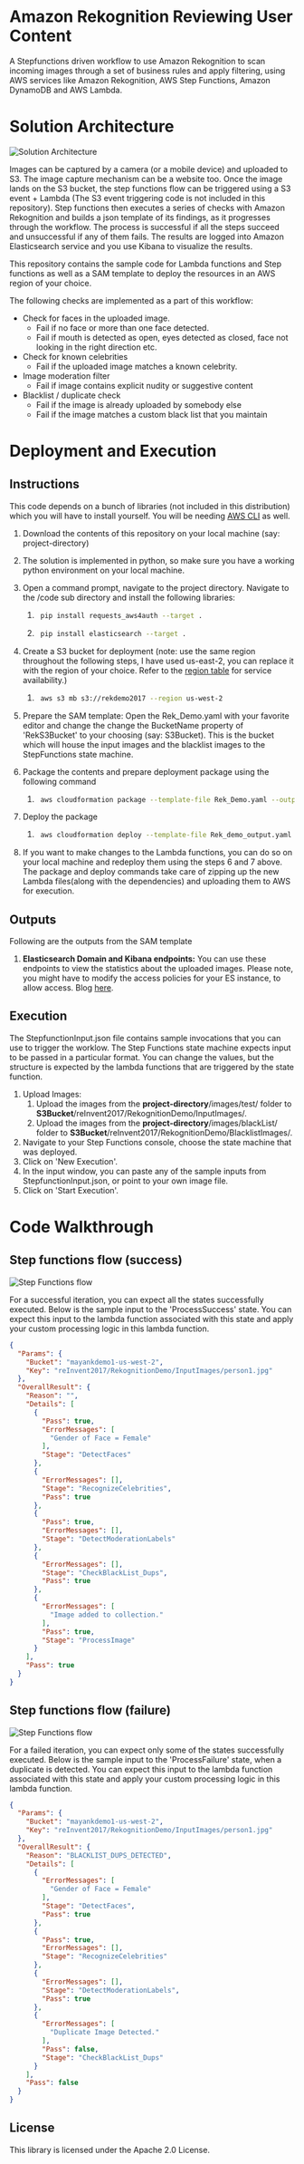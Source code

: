 # Amazon Rekognition Reviewing User Content

A Stepfunctions driven workflow to use Amazon Rekognition to scan incoming images through a set of business rules and apply filtering, using AWS services like Amazon Rekognition, AWS Step Functions, Amazon DynamoDB and AWS Lambda. 

# Solution Architecture

![Solution Architecture](images/Solution-Architecture.png)

Images can be captured by a camera (or a mobile device) and uploaded to S3. The image capture mechanism can be a website too. Once the image lands on the S3 bucket, the step functions flow can be triggered using a S3 event + Lambda (The S3 event triggering code is not included in this repository).
Step functions then executes a series of checks with Amazon Rekognition and builds a json template of its findings, as it progresses through the workflow. The process is successful if all the steps succeed and unsuccessful if any of them fails. The results are logged into Amazon Elasticsearch service and you use Kibana to visualize the results.

This repository contains the sample code for Lambda functions and Step functions as well as a SAM template to deploy the resources in an AWS region of your choice.

The following checks are implemented as a part of this workflow:
* Check for faces in the uploaded image. 
    * Fail if no face or more than one face detected.
    * Fail if mouth is detected as open, eyes detected as closed, face not looking in the right direction etc.
* Check for known celebrities
    * Fail if the uploaded image matches a known celebrity.
* Image moderation filter
    * Fail if image contains explicit nudity or suggestive content 
* Blacklist / duplicate check
    * Fail if the image is already uploaded by somebody else
    * Fail if the image matches a custom black list that you maintain

# Deployment and Execution

## Instructions
This code depends on a bunch of libraries (not included in this distribution) which you will have to install yourself. You will be needing [AWS CLI](http://docs.aws.amazon.com/cli/latest/userguide/installing.html) as well.

1. Download the contents of this repository on your local machine (say: project-directory)
2. The solution is implemented in python, so make sure you have a working python environment on your local machine.
3. Open a command prompt, navigate to the project directory. Navigate to the /code sub directory and install the following libraries: 
    1. ```bash
        pip install requests_aws4auth --target .
        ```
    2. ``` bash
        pip install elasticsearch --target .
        ```
4. Create a S3 bucket for deployment (note: use the same region throughout the following steps, I have used us-east-2, you can replace it with the region of your choice. Refer to the [region table](https://aws.amazon.com/about-aws/global-infrastructure/regional-product-services/) for service availability.)
    1. ```bash
        aws s3 mb s3://rekdemo2017 --region us-west-2
        ```
5. Prepare the SAM template: Open the Rek_Demo.yaml with your favorite editor and change the change the BucketName property of 'RekS3Bucket' to your choosing (say: S3Bucket). This is the bucket which will house the input images and the blacklist images to the StepFunctions state machine.

6. Package the contents and prepare deployment package using the following command
    1. ```bash
        aws cloudformation package --template-file Rek_Demo.yaml --output-template-file Rek_demo_output.yaml --s3-bucket rekdemo2017 --region us-west-2
        ```
7. Deploy the package
    1. ```bash 
        aws cloudformation deploy --template-file Rek_demo_output.yaml --stack-name RekDemoStack --capabilities CAPABILITY_IAM --region us-west-2
        ```
8. If you want to make changes to the Lambda functions, you can do so on your local machine and redeploy them using the steps 6 and 7 above. The package and deploy commands take care of zipping up the new Lambda files(along with the dependencies) and uploading them to AWS for execution.


## Outputs
Following are the outputs from the SAM template

1. **Elasticsearch Domain and Kibana endpoints:** You can use these endpoints to view the statistics about the uploaded images. Please note, you might have to modify the access policies for your ES instance, to allow access. Blog [here](https://aws.amazon.com/blogs/database/set-access-control-for-amazon-elasticsearch-service/).

## Execution
 The StepfunctionInput.json file contains sample invocations that you can use to trigger the worklow. The Step Functions state machine expects input to be passed in a particular format. You can change the values, but the structure is expected by the lambda functions that are triggered by the state function.

 1. Upload Images: 
    1. Upload the images from the **project-directory**/images/test/ folder to **S3Bucket**/reInvent2017/RekognitionDemo/InputImages/.
    2. Upload the images from the **project-directory**/images/blackList/ folder to **S3Bucket**/reInvent2017/RekognitionDemo/BlacklistImages/.
 2. Navigate to your Step Functions console, choose the state machine that was deployed.
 3. Click on 'New Execution'.
 4. In the input window, you can paste any of the sample inputs from StepfunctionInput.json, or point to your own image file.
 5. Click on 'Start Execution'.


# Code Walkthrough

## Step functions flow (success)

![Step Functions flow](images/StepFunctions.png)

For a successful iteration, you can expect all the states successfully executed. Below is the sample input to the 'ProcessSuccess' state. You can expect this input to the lambda function associated with this state and apply your custom processing logic in this lambda function.

```json
{
  "Params": {
    "Bucket": "mayankdemo1-us-west-2",
    "Key": "reInvent2017/RekognitionDemo/InputImages/person1.jpg"
  },
  "OverallResult": {
    "Reason": "",
    "Details": [
      {
        "Pass": true,
        "ErrorMessages": [
          "Gender of Face = Female"
        ],
        "Stage": "DetectFaces"
      },
      {
        "ErrorMessages": [],
        "Stage": "RecognizeCelebrities",
        "Pass": true
      },
      {
        "Pass": true,
        "ErrorMessages": [],
        "Stage": "DetectModerationLabels"
      },
      {
        "ErrorMessages": [],
        "Stage": "CheckBlackList_Dups",
        "Pass": true
      },
      {
        "ErrorMessages": [
          "Image added to collection."
        ],
        "Pass": true,
        "Stage": "ProcessImage"
      }
    ],
    "Pass": true
  }
}
```

## Step functions flow (failure)

![Step Functions flow](images/StepFunctions_Failure.png)

For a failed iteration, you can expect only some of the states successfully executed. Below is the sample input to the 'ProcessFailure' state, when a duplicate is detected. You can expect this input to the lambda function associated with this state and apply your custom processing logic in this lambda function.

```json
{
  "Params": {
    "Bucket": "mayankdemo1-us-west-2",
    "Key": "reInvent2017/RekognitionDemo/InputImages/person1.jpg"
  },
  "OverallResult": {
    "Reason": "BLACKLIST_DUPS_DETECTED",
    "Details": [
      {
        "ErrorMessages": [
          "Gender of Face = Female"
        ],
        "Stage": "DetectFaces",
        "Pass": true
      },
      {
        "Pass": true,
        "ErrorMessages": [],
        "Stage": "RecognizeCelebrities"
      },
      {
        "ErrorMessages": [],
        "Stage": "DetectModerationLabels",
        "Pass": true
      },
      {
        "ErrorMessages": [
          "Duplicate Image Detected."
        ],
        "Pass": false,
        "Stage": "CheckBlackList_Dups"
      }
    ],
    "Pass": false
  }
}
```

## License

This library is licensed under the Apache 2.0 License. 
